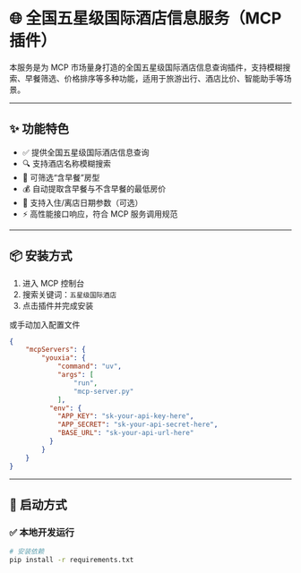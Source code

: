 # 🌐 全国五星级国际酒店信息服务（MCP 插件）

本服务是为 MCP 市场量身打造的全国五星级国际酒店信息查询插件，支持模糊搜索、早餐筛选、价格排序等多种功能，适用于旅游出行、酒店比价、智能助手等场景。

---

## ✨ 功能特色

- ✅ 提供全国五星级国际酒店信息查询
- 🔍 支持酒店名称模糊搜索
- 🥣 可筛选“含早餐”房型
- 💰 自动提取含早餐与不含早餐的最低房价
- 📅 支持入住/离店日期参数（可选）
- ⚡ 高性能接口响应，符合 MCP 服务调用规范

---

## 📦 安装方式

1. 进入 MCP 控制台
2. 搜索关键词：`五星级国际酒店`
3. 点击插件并完成安装

或手动加入配置文件
```json
{
    "mcpServers": {
        "youxia": {
            "command": "uv",
            "args": [
                "run",
                "mcp-server.py"
            ],
          "env": {
            "APP_KEY": "sk-your-api-key-here",
            "APP_SECRET": "sk-your-api-secret-here",
            "BASE_URL": "sk-your-api-url-here"
          }
        }
    }
}
```

---

## 🚀 启动方式

### ✅ 本地开发运行

```bash
# 安装依赖
pip install -r requirements.txt
```

